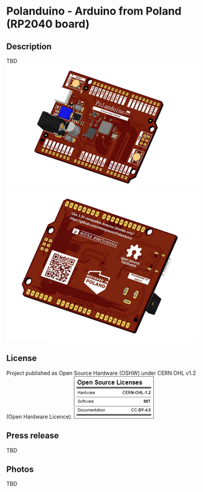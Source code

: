 # Polanduino - Arduino from Poland (RP2040 board)

## Description
TBD
![Screenshot](Pictures/pl1.jfif)
![Screenshot](Pictures/pl2.jfif)

## License
Project published as Open Source Hardware (OSHW) under CERN OHL v1.2 (Open Hardware Licence).
![Screenshot](oshw_facts.png)

## Press release
TBD

## Photos
TBD


